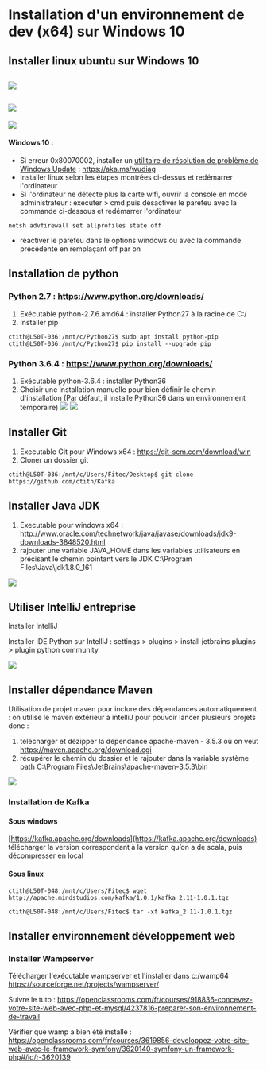 # Installation d'un environnement de dev (x64) sur Windows 10

## Installer linux ubuntu sur Windows 10
![](https://github.com/ctith/Install_ENV_from_scratch/blob/master/Env_screenshot/01.PNG?raw=true)
---------
![](https://github.com/ctith/Install_ENV_from_scratch/blob/master/Env_screenshot/02.PNG?raw=true)
-------------
![](https://github.com/ctith/Install_ENV_from_scratch/blob/master/Env_screenshot/03.PNG?raw=true)

#### Windows 10 :
- Si erreur 0x80070002, installer un [utilitaire de résolution de problème de Windows Update](https://support.microsoft.com/fr-fr/help/10164/fix-windows-update-errors) : https://aka.ms/wudiag
- Installer linux selon les étapes montrées ci-dessus et redémarrer l'ordinateur
- Si l'ordinateur ne détecte plus la carte wifi, ouvrir la console en mode administrateur : executer > cmd puis désactiver le parefeu avec la commande ci-dessous et redémarrer l'ordinateur
```shell
netsh advfirewall set allprofiles state off
```
- réactiver le parefeu dans le options windows ou avec la commande précédente en remplaçant off par on

## Installation de python

### Python 2.7 : https://www.python.org/downloads/
1. Exécutable python-2.7.6.amd64 : installer Python27 à la racine de C:/ 
2. Installer pip
```shell
ctith@L50T-036:/mnt/c/Python27$ sudo apt install python-pip
ctith@L50T-036:/mnt/c/Python27$ pip install --upgrade pip
```

### Python 3.6.4 : https://www.python.org/downloads/
1. Exécutable python-3.6.4 : installer Python36
2. Choisir une installation manuelle pour bien définir le chemin d'installation 
(Par défaut, il installe Python36 dans un environnement temporaire)
![](https://github.com/ctith/Install_ENV_from_scratch/blob/master/Env_screenshot/py01.PNG?raw=true)
![](https://github.com/ctith/Install_ENV_from_scratch/blob/master/Env_screenshot/py02.PNG?raw=true)

## Installer Git
1. Executable Git pour Windows x64 : https://git-scm.com/download/win
2. Cloner un dossier git
```shell
ctith@L50T-036:/mnt/c/Users/Fitec/Desktop$ git clone https://github.com/ctith/Kafka
```

## Installer Java JDK
1. Executable pour windows x64 : http://www.oracle.com/technetwork/java/javase/downloads/jdk9-downloads-3848520.html
2. rajouter une variable JAVA_HOME dans les variables utilisateurs en précisant le chemin pointant vers le JDK C:\Program Files\Java\jdk1.8.0_161

![](https://github.com/ctith/Install_ENV_from_scratch/blob/master/Env_screenshot/env01.PNG?raw=true)

## Utiliser IntelliJ entreprise
Installer IntelliJ

Installer IDE Python sur IntelliJ :
settings > plugins > install jetbrains plugins > plugin python community

![](https://github.com/ctith/Install_ENV_from_scratch/blob/master/Env_screenshot/env03.PNG?raw=true)

## Installer dépendance Maven
Utilisation de projet maven pour inclure des dépendances automatiquement : 
on utilise le maven extérieur à intelliJ pour pouvoir lancer plusieurs projets donc :
1. télécharger et dézipper la dépendance apache-maven - 3.5.3 où on veut https://maven.apache.org/download.cgi
2. récupérer le chemin du dossier et le rajouter dans la variable système path C:\Program Files\JetBrains\apache-maven-3.5.3\bin

![](https://github.com/ctith/Install_ENV_from_scratch/blob/master/Env_screenshot/env02.PNG?raw=true)

### Installation de Kafka 
#### Sous windows

[https://kafka.apache.org/downloads](https://kafka.apache.org/downloads)
télécharger la version correspondant à la version qu’on a de scala, puis décompresser en local

#### Sous linux
```
ctith@L50T-048:/mnt/c/Users/Fitec$ wget http://apache.mindstudios.com/kafka/1.0.1/kafka_2.11-1.0.1.tgz

ctith@L50T-048:/mnt/c/Users/Fitec$ tar -xf kafka_2.11-1.0.1.tgz
```
## Installer environnement développement web

### Installer Wampserver
Télécharger l'exécutable wampserver et l'installer dans c:/wamp64
https://sourceforge.net/projects/wampserver/

Suivre le tuto : https://openclassrooms.com/fr/courses/918836-concevez-votre-site-web-avec-php-et-mysql/4237816-preparer-son-environnement-de-travail

Vérifier que wamp a bien été installé : https://openclassrooms.com/fr/courses/3619856-developpez-votre-site-web-avec-le-framework-symfony/3620140-symfony-un-framework-php#/id/r-3620139
